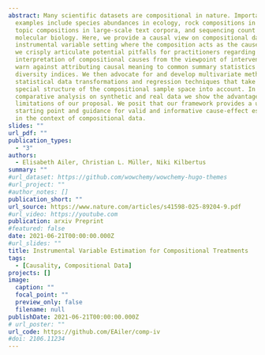 ```yaml
---
abstract: Many scientific datasets are compositional in nature. Important
  examples include species abundances in ecology, rock compositions in geology,
  topic compositions in large-scale text corpora, and sequencing count data in
  molecular biology. Here, we provide a causal view on compositional data in an
  instrumental variable setting where the composition acts as the cause. First,
  we crisply articulate potential pitfalls for practitioners regarding the
  interpretation of compositional causes from the viewpoint of interventions and
  warn against attributing causal meaning to common summary statistics such as
  diversity indices. We then advocate for and develop multivariate methods using
  statistical data transformations and regression techniques that take the
  special structure of the compositional sample space into account. In a
  comparative analysis on synthetic and real data we show the advantages and
  limitations of our proposal. We posit that our framework provides a useful
  starting point and guidance for valid and informative cause-effect estimation
  in the context of compositional data.
slides: ""
url_pdf: ""
publication_types:
  - "3"
authors:
  - Elisabeth Ailer, Christian L. Müller, Niki Kilbertus
summary: ""
#url_dataset: https://github.com/wowchemy/wowchemy-hugo-themes
#url_project: ""
#author_notes: []
publication_short: ""
url_source: https://www.nature.com/articles/s41598-025-89204-9.pdf
#url_video: https://youtube.com
publication: arxiv Preprint
#featured: false
date: 2021-06-21T00:00:00.000Z
#url_slides: ""
title: Instrumental Variable Estimation for Compositional Treatments
tags:
  - [Causality, Compositional Data]
projects: []
image:
  caption: ""
  focal_point: ""
  preview_only: false
  filename: null
publishDate: 2021-06-21T00:00:00.000Z
# url_poster: ""
url_code: https://github.com/EAiler/comp-iv
#doi: 2106.11234
---
```

